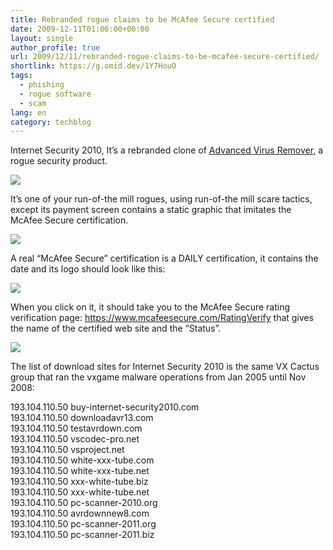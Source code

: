 ```yaml
---
title: Rebranded rogue claims to be McAfee Secure certified
date: 2009-12-11T01:06:00+00:00
layout: single
author_profile: true
url: 2009/12/11/rebranded-rogue-claims-to-be-mcafee-secure-certified/
shortlink: https://g.omid.dev/1Y7HouO
tags:
  - phishing
  - rogue software
  - scam
lang: en
category: techblog
---
```

Internet Security 2010, It’s a rebranded clone of [Advanced Virus Remover](http://sites.google.com/site/boelectronic/computer/malware/list-of-common-malwares/advanced-virus-remover), a rogue security product.

![](http://1.bp.blogspot.com/_vaUVXcmC3OI/SyGTBpVbAxI/AAAAAAAAAUk/cPz2lHD50z4/s1600-h/InternetSecurity2010_FakeResults.jpg)

It’s one of your run-of-the mill rogues, using run-of-the mill scare tactics, except its payment screen contains a static graphic that imitates the McAfee Secure certification.

![](http://2.bp.blogspot.com/_vaUVXcmC3OI/SyGTEBT2FsI/AAAAAAAAAUs/WwHGzGobUI4/s1600-h/Copy+of+InternetSecurity2010_McAfeeSecure_Tested.jpg)

A real “McAfee Secure” certification is a DAILY certification, it contains the date and its logo should look like this:

![](http://4.bp.blogspot.com/_vaUVXcmC3OI/SyGTGQqbu_I/AAAAAAAAAU8/XCe-7JJpw2Q/s1600-h/Real+McAfeeSecure+tested.png)

When you click on it, it should take you to the McAfee Secure rating verification page: https://www.mcafeesecure.com/RatingVerify that gives the name of the certified web site and the “Status”.

![](http://2.bp.blogspot.com/_vaUVXcmC3OI/SyGTFoQAEqI/AAAAAAAAAU0/7-WSYKo3HsU/s1600-h/McAfee+return.png)

The list of download sites for Internet Security 2010 is the same VX Cactus group that ran the vxgame malware operations from Jan 2005 until Nov 2008:

193.104.110.50 buy-internet-security2010.com  
193.104.110.50 downloadavr13.com  
193.104.110.50 testavrdown.com  
193.104.110.50 vscodec-pro.net  
193.104.110.50 vsproject.net  
193.104.110.50 white-xxx-tube.com  
193.104.110.50 white-xxx-tube.net  
193.104.110.50 xxx-white-tube.biz  
193.104.110.50 xxx-white-tube.net  
193.104.110.50 pc-scanner-2010.org  
193.104.110.50 avrdownnew8.com  
193.104.110.50 pc-scanner-2011.org  
193.104.110.50 pc-scanner-2011.biz